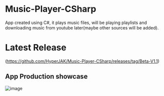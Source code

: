 # Music-Player-CSharp
  App created using C#, it plays music files, will be playing playlists and downloading music from youtube later(maybe other sources will be added).

# Latest Release
  (https://github.com/HyperJAK/Music-Player-CSharp/releases/tag/Beta-V1.1)
  
## App Production showcase
  ![image](https://github.com/HyperJAK/Music-Player-CSharp/assets/63348015/dd56a867-85ed-408c-97b2-cfece89e1b34)




